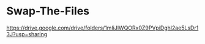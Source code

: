 # Swap-The-Files

https://drive.google.com/drive/folders/1mIiJlWQORx0Z9PVpiDghl2ae5LsDr13J?usp=sharing
